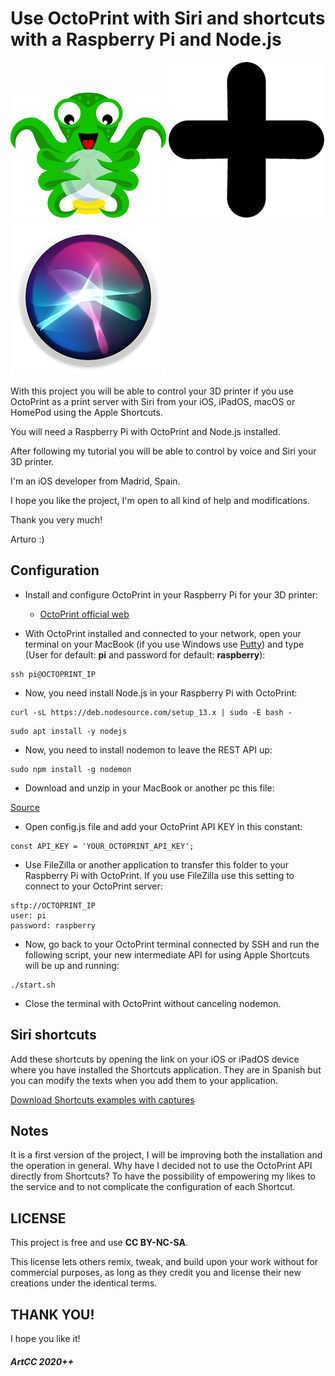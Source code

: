 # Use OctoPrint with Siri and shortcuts with a Raspberry Pi and Node.js

![OctoPrint logo](https://github.com/ArtCC/Octoprint-Siri-RPi/blob/develop/src_github/OctoPrint.png)
![Plus](https://github.com/ArtCC/Octoprint-Siri-RPi/blob/develop/src_github/Plus.png)
![Siri logo](https://github.com/ArtCC/Octoprint-Siri-RPi/blob/develop/src_github/Siri.png)

With this project you will be able to control your 3D printer if you use OctoPrint as a print server with Siri from your iOS, iPadOS, macOS or HomePod using the Apple Shortcuts.

You will need a Raspberry Pi with OctoPrint and Node.js installed.

After following my tutorial you will be able to control by voice and Siri your 3D printer.

I'm an iOS developer from Madrid, Spain.

I hope you like the project, I'm open to all kind of help and modifications.

Thank you very much!

Arturo :)

## Configuration

- Install and configure OctoPrint in your Raspberry Pi for your 3D printer:

	- [OctoPrint official web](https://octoprint.org)

- With OctoPrint installed and connected to your network, open your terminal on your MacBook (if you use Windows use [Putty](https://putty.org)) and type (User for default: <b>pi</b> and password for default: <b>raspberry</b>):

```
ssh pi@OCTOPRINT_IP
```

- Now, you need install Node.js in your Raspberry Pi with OctoPrint:

```
curl -sL https://deb.nodesource.com/setup_13.x | sudo -E bash -
```

```
sudo apt install -y nodejs
```

- Now, you need to install nodemon to leave the REST API up:

```
sudo npm install -g nodemon
```

- Download and unzip in your MacBook or another pc this file:

[Source](https://github.com/ArtCC/OctoPrint-Siri-RPi/blob/master/source/OctoPrint-Siri-RPi.zip)

- Open config.js file and add your OctoPrint API KEY in this constant:

```
const API_KEY = 'YOUR_OCTOPRINT_API_KEY';
```

- Use FileZilla or another application to transfer this folder to your Raspberry Pi with OctoPrint. If you use FileZilla use this setting to connect to your OctoPrint server:

```
sftp://OCTOPRINT_IP
user: pi
password: raspberry
```

- Now, go back to your OctoPrint terminal connected by SSH and run the following script, your new intermediate API for using Apple Shortcuts will be up and running:

```
./start.sh
```

- Close the terminal with OctoPrint without canceling nodemon.

## Siri shortcuts

Add these shortcuts by opening the link on your iOS or iPadOS device where you have installed the Shortcuts application. They are in Spanish but you can modify the texts when you add them to your application.

[Download Shortcuts examples with captures](https://github.com/ArtCC/OctoPrint-Siri-RPi/blob/develop/src_github/Shortcuts_captures.zip)

## Notes

It is a first version of the project, I will be improving both the installation and the operation in general.
Why have I decided not to use the OctoPrint API directly from Shortcuts? To have the possibility of empowering my likes to the service and to not complicate the configuration of each Shortcut.

## LICENSE

This project is free and use <b>CC BY-NC-SA</b>.

This license lets others remix, tweak, and build upon your work without for commercial purposes, as long as they credit you and license their new creations under the identical terms.

## THANK YOU!

I hope you like it!

##### ArtCC 2020++
